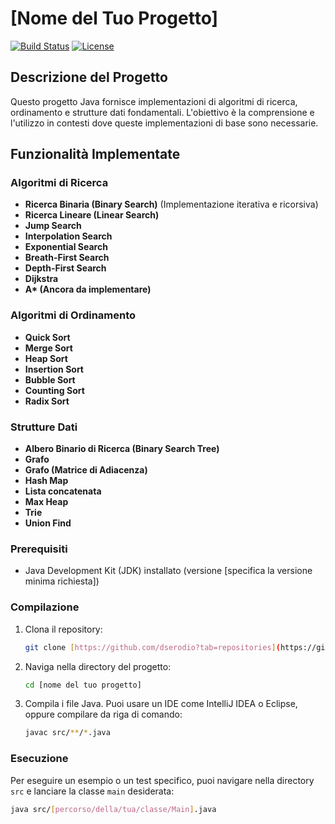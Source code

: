 # [Nome del Tuo Progetto]

[![Build Status](https://img.shields.io/badge/Build-Passing-brightgreen.svg)](https://example.com/build)
[![License](https://img.shields.io/badge/License-MIT-yellow.svg)](https://opensource.org/licenses/MIT)

## Descrizione del Progetto

Questo progetto Java fornisce implementazioni di algoritmi di ricerca, ordinamento e strutture dati fondamentali. L'obiettivo è la comprensione e l'utilizzo in contesti dove queste implementazioni di base sono necessarie.

## Funzionalità Implementate

### Algoritmi di Ricerca

* **Ricerca Binaria (Binary Search)** (Implementazione iterativa e ricorsiva)
* **Ricerca Lineare (Linear Search)**
* **Jump Search**
* **Interpolation Search**
* **Exponential Search**
* **Breath-First Search**
* **Depth-First Search**
* **Dijkstra**
* **A\* (Ancora da implementare)**

### Algoritmi di Ordinamento

* **Quick Sort**
* **Merge Sort**
* **Heap Sort**
* **Insertion Sort**
* **Bubble Sort**
* **Counting Sort**
* **Radix Sort**

### Strutture Dati

* **Albero Binario di Ricerca (Binary Search Tree)**
* **Grafo**
* **Grafo (Matrice di Adiacenza)**
* **Hash Map**
* **Lista concatenata**
* **Max Heap**
* **Trie**
* **Union Find**

### Prerequisiti

* Java Development Kit (JDK) installato (versione [specifica la versione minima richiesta])

### Compilazione

1.  Clona il repository:
    ```bash
    git clone [https://github.com/dserodio?tab=repositories](https://github.com/dserodio?tab=repositories)
    ```
2.  Naviga nella directory del progetto:
    ```bash
    cd [nome del tuo progetto]
    ```
3.  Compila i file Java. Puoi usare un IDE come IntelliJ IDEA o Eclipse, oppure compilare da riga di comando:
    ```bash
    javac src/**/*.java
    ```

### Esecuzione

Per eseguire un esempio o un test specifico, puoi navigare nella directory `src` e lanciare la classe `main` desiderata:

```bash
java src/[percorso/della/tua/classe/Main].java
